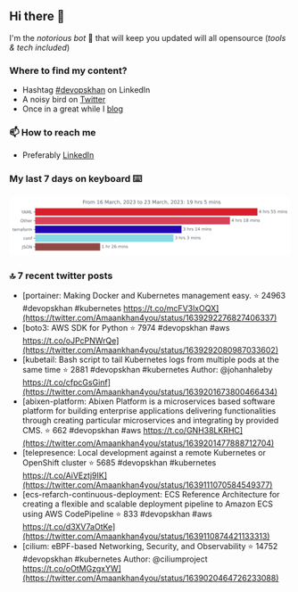 <!--- [![Hits](https://hits.seeyoufarm.com/api/count/incr/badge.svg?url=https%3A%2F%2Fgithub.com%2Fakhan4u%2Fhit-counter&count_bg=%2379C83D&title_bg=%23555555&icon=&icon_color=%23E7E7E7&title=visits&edge_flat=false)](https://hits.seeyoufarm.com) --->

## Hi there 👋

I'm the _notorious bot_ 🤣 that will keep you updated will all opensource (_tools & tech included_) 

### Where to find my content?

* Hashtag [#devopskhan](https://www.linkedin.com/feed/hashtag/devopskhan) on LinkedIn
* A noisy bird on [Twitter](https://twitter.com/Amaankhan4you)
* Once in a great while I [blog](https://linuxparrot.netlify.app) 


### 📫 **How to reach me**

* Preferably [LinkedIn](https://www.linkedin.com/in/amaan-khan-linux-ninja)

### My last 7 days on keyboard ⌨️

<img src="https://github.com/akhan4u/akhan4u/blob/main/images/stat.svg" alt="Amaan's Wakatime Activity!"/>

### 🔝 7 recent twitter posts
<!-- DEVDOJO:START -->
- [portainer: Making Docker and Kubernetes management easy.
⭐️ 24963
#devopskhan #kubernetes
https://t.co/mcFV3lxOQX](https://twitter.com/Amaankhan4you/status/1639292276827406337)
- [boto3: AWS SDK for Python
⭐️ 7974
#devopskhan #aws
https://t.co/oJPcPNWrQe](https://twitter.com/Amaankhan4you/status/1639292080987033602)
- [kubetail: Bash script to tail Kubernetes logs from multiple pods at the same time
⭐️ 2881
#devopskhan #kubernetes
Author: @johanhaleby
https://t.co/cfpcGsGinf](https://twitter.com/Amaankhan4you/status/1639201673800466434)
- [abixen-platform: Abixen Platform is a microservices based software platform for building enterprise applications delivering functionalities through creating particular microservices and integrating by provided CMS.
⭐️ 662
#devopskhan #aws
https://t.co/GNH38LKRHC](https://twitter.com/Amaankhan4you/status/1639201477888712704)
- [telepresence: Local development against a remote Kubernetes or OpenShift cluster
⭐️ 5685
#devopskhan #kubernetes
https://t.co/AiVEztj9IK](https://twitter.com/Amaankhan4you/status/1639111070584549377)
- [ecs-refarch-continuous-deployment: ECS Reference Architecture for creating a flexible and scalable deployment pipeline to Amazon ECS using AWS CodePipeline
⭐️ 833
#devopskhan #aws
https://t.co/d3XV7aOtKe](https://twitter.com/Amaankhan4you/status/1639110874421133313)
- [cilium: eBPF-based Networking, Security, and Observability
⭐️ 14752
#devopskhan #kubernetes
Author: @ciliumproject
https://t.co/oOtMGzgxYW](https://twitter.com/Amaankhan4you/status/1639020464726233088)
<!-- DEVDOJO:END -->

<!-- ![Amaan's GitHub stats](https://github-readme-stats.vercel.app/api?username=akhan4u&count_private=true&show_icons=true&hide=contribs) -->
